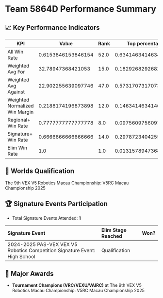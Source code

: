 # Team 5864D Performance Summary

## 📈 Key Performance Indicators
| KPI | Value | Rank | Top percentage |
| --- | ----- | ---- | ----- |
| All Win Rate | 0.6153846153846154 | 52.0 | 0.6341463414634146 |
| Weighted Avg For | 32.78947368421053 | 15.0 | 0.18292682926829268 |
| Weighted Avg Against | 22.902255639097746 | 47.0 | 0.573170731707317 |
| Weighted Normalized Win Margin | 0.2188174196873898 | 12.0 | 0.14634146341463414 |
| Regional+ Win Rate | 0.7777777777777778 | 8.0 | 0.0975609756097561 |
| Signature+ Win Rate | 0.6666666666666666 | 14.0 | 0.2978723404255319 |
| Elim Win Rate | 1.0 | 1.0 | 0.013157894736842105 |


## 🎯 Worlds Qualification
The 9th VEX V5 Robotics Macau Championship: V5RC Macau Championship 2025

## 🏆 Signature Events Participation
- Total Signature Events Attended: **1**

| Signature Event | Elim Stage Reached | Won? |
|:----------------|:-------------------|:----|
| 2024-2025 PAS-VEX VEX V5 Robotics Competition Signature Event: High School | Qualification |  |


## 🥇 Major Awards
- **Tournament Champions (VRC/VEXU/VAIRC)** at The 9th VEX V5 Robotics Macau Championship: V5RC Macau Championship 2025

